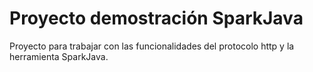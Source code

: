 # Proyecto demostración SparkJava

Proyecto para trabajar con las funcionalidades del protocolo 
http y la herramienta SparkJava.